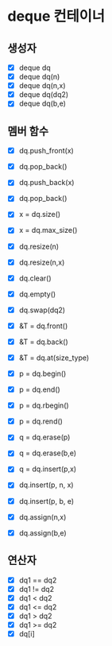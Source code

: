 # deque 컨테이너

## 생성자
- [x] deque dq
- [x] deque dq(n)
- [x] deque dq(n,x)
- [x] deque dq(dq2)
- [x] deque dq(b,e)

## 멤버 함수
- [x] dq.push_front(x)
- [x] dq.pop_back()
- [x] dq.push_back(x)
- [x] dq.pop_back()


- [x] x = dq.size()
- [x] x = dq.max_size()


- [x] dq.resize(n)
- [x] dq.resize(n,x)


- [x] dq.clear()
- [x] dq.empty()
- [x] dq.swap(dq2)


- [x] &T = dq.front()
- [x] &T = dq.back()
- [x] &T = dq.at(size_type)


- [x] p = dq.begin()
- [x] p = dq.end()
- [x] p = dq.rbegin()
- [x] p = dq.rend()


- [x] q = dq.erase(p)
- [x] q = dq.erase(b,e)
- [x] q = dq.insert(p,x)
- [x] dq.insert(p, n, x)
- [x] dq.insert(p, b, e)


- [x] dq.assign(n,x)
- [x] dq.assign(b,e)

## 연산자
- [x] dq1 == dq2
- [x] dq1 != dq2
- [x] dq1 < dq2
- [x] dq1 <= dq2
- [x] dq1 > dq2
- [x] dq1 >= dq2
- [x] dq[i]
